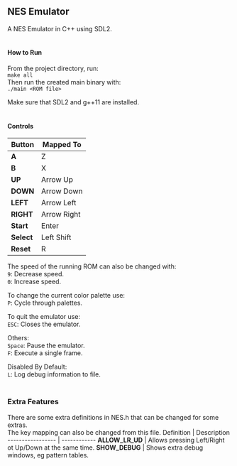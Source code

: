## NES Emulator
A NES Emulator in C++ using SDL2.


#### <br/> How to Run
From the project directory, run:  
`make all`  
Then run the created main binary with:  
`./main <ROM file>`

Make sure that SDL2 and g++11 are installed.

#### <br/> Controls
Button      | Mapped To
----------- | ------------
**A**       | Z
**B**       | X
**UP**      | Arrow Up
**DOWN**    | Arrow Down
**LEFT**    | Arrow Left
**RIGHT**   | Arrow Right
**Start**   | Enter
**Select**  | Left Shift
**Reset**   | R

The speed of the running ROM can also be changed with:  
`9`: Decrease speed.  
`0`: Increase speed.

To change the current color palette use:\
`P`: Cycle through palettes.

To quit the emulator use:\
`ESC`: Closes the emulator.

Others:\
`Space`: Pause the emulator.\
`F`: Execute a single frame.

Disabled By Default:\
`L`: Log debug information to file.

### <br/> Extra Features
There are some extra definitions in NES.h that can be changed for some extras.\
The key mapping can also be changed from this file.
Definition        | Description
----------------- | ------------
**ALLOW_LR_UD**   | Allows pressing Left/Right ot Up/Down at the same time.
**SHOW_DEBUG**    | Shows extra debug windows, eg pattern tables.
